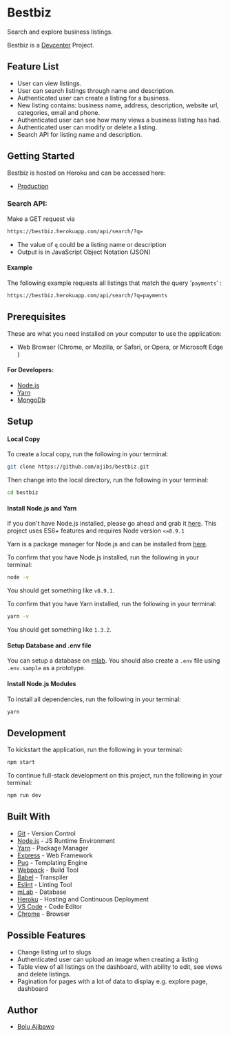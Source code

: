# Bestbiz
Search and explore business listings.

Bestbiz is a [Devcenter](https://devcenter.co/) Project.


## Feature List
* User can view listings.
* User can search listings through name and description.
* Authenticated user can create a listing for a business.
* New listing contains: business name, address, description, website url, categories, email and phone.
* Authenticated user can see how many views a business listing has had.
* Authenticated user can modify or delete a listing.
* Search API for listing name and description.


## Getting Started
Bestbiz is hosted on Heroku and can be accessed here:
- [Production](https://bestbiz.herokuapp.com/)

### Search API:
Make a GET request via
  ```bash
  https://bestbiz.herokuapp.com/api/search/?q=
  ```
  - The value of `q` could be a listing name or description
  - Output is in JavaScript Object Notation (JSON)

#### Example
The following example requests all listings that match the query '` payments `' :
```bash
https://bestbiz.herokuapp.com/api/search/?q=payments
```

## Prerequisites
 These are what you need installed on your computer to use the application:

 - Web Browser (Chrome, or Mozilla, or Safari, or Opera, or Microsoft Edge )

 #### For Developers:
 - [Node.js](https://nodejs.org/en/download/)
 - [Yarn](https://yarnpkg.com/en/docs/install)
 - [MongoDb](https://www.mongodb.com/download-center#community)


## Setup
#### Local Copy
To create a local copy, run the following in your terminal:
```bash
git clone https://github.com/ajibs/bestbiz.git
```
Then change into the local directory, run the following in your terminal:
```bash
cd bestbiz
```

#### Install Node.js and Yarn
If you don't have Node.js installed, please go ahead and grab it [here](https://nodejs.org/). This project uses ES6+ features and requires Node version `<=8.9.1`

Yarn is a package manager for Node.js and can be installed from [here](https://yarnpkg.com/en/docs/install).

To confirm that you have Node.js installed, run the following in your terminal:
```bash
node -v
```
You should get something like `v8.9.1`.

To confirm that you have Yarn installed, run the following in your terminal:
```bash
yarn -v
```
You should get something like `1.3.2`.

#### Setup Database and .env file
You can setup a database on [mlab](https://mlab.com/). You should also create a `.env` file using `.env.sample` as a prototype.

#### Install Node.js Modules
To install all dependencies, run the following in your terminal:
```bash
yarn
```


## Development
To kickstart the application, run the following in your terminal:
```bash
npm start
```

To continue full-stack development on this project, run the following in your terminal:
```bash
npm run dev
```


## Built With
- [Git](https://git-scm.com/) - Version Control
- [Node.js](https://nodejs.org/) - JS Runtime Environment
- [Yarn](https://yarnpkg.com) - Package Manager
- [Express](https://expressjs.com/en/starter/installing.html) - Web Framework
- [Pug](https://pugjs.org/api/getting-started.html) - Templating Engine
- [Webpack](https://webpack.js.org/) - Build Tool
- [Babel](https://babeljs.io/) - Transpiler
- [Eslint](https://eslint.org/) - Linting Tool
- [mLab](https://mlab.com/) - Database
- [Heroku](https://heroku.com) - Hosting and Continuous Deployment
- [VS Code](https://code.visualstudio.com/) - Code Editor
- [Chrome](https://www.google.com/chrome/browser/desktop/index.html) - Browser


## Possible Features
- Change listing url to slugs
- Authenticated user can upload an image when creating a listing
- Table view of all listings on the dashboard, with ability to edit, see views and delete listings.
- Pagination for pages with a lot of data to display e.g. explore page, dashboard


## Author
* [Bolu Ajibawo](https://github.com/ajibs)